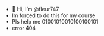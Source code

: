 - 👋 Hi, I’m @fleur747
- Im forced to do this for my course
- Pls help me  01001010010100100101
- error 404

<!---
fleur747/fleur747 is a ✨ special ✨ repository because its `README.md` (this file) appears on your GitHub profile.
You can click the Preview link to take a look at your changes.
--->
